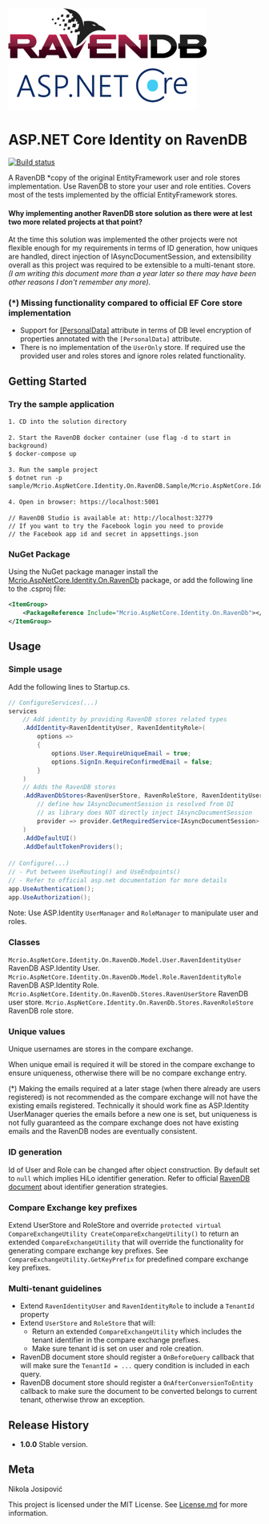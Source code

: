 <img src="https://github.com/mcrio/Mcrio.AspNetCore.Identity.On.RavenDb/raw/master/ravendb-logo.png" height="100px" alt="RavenDB" />
<img src="https://github.com/mcrio/Mcrio.AspNetCore.Identity.On.RavenDb/raw/master/asp-net-core-logo.png" height="100px" alt="asp net core" />

# ASP.NET Core Identity on RavenDB 

[![Build status](https://dev.azure.com/midnight-creative/Mcrio.AspNetCore.Identity.On.RavenDb/_apis/build/status/Build)](https://dev.azure.com/midnight-creative/Mcrio.AspNetCore.Identity.On.RavenDb/_build/latest?definitionId=3)

A RavenDB *copy of the original EntityFramework user and role stores implementation.
Use RavenDB to store your user and role entities. Covers most of the tests implemented 
by the official EntityFramework stores.

#### Why implementing another RavenDB store solution as there were at lest two more related projects at that point?
At the time this solution was implemented the other projects were not flexible enough for 
my requirements in terms of ID generation, how uniques are handled, direct injection of IAsyncDocumentSession, and extensibility overall as
this project was required to be extensible to a multi-tenant store.
_(I am writing this document more than a year later so there may have been other reasons I don't remember any more)._

### (*) Missing functionality compared to official EF Core store implementation

- Support for [[PersonalData]](https://docs.microsoft.com/en-us/dotnet/api/microsoft.aspnetcore.identity.personaldataattribute?view=aspnetcore-5.0) 
  attribute in terms of DB level encryption of properties annotated with the `[PersonalData]` attribute.
- There is no implementation of the `UserOnly` store. If required use the provided user and roles stores and ignore
  roles related functionality.

## Getting Started

### Try the sample application

```
1. CD into the solution directory

2. Start the RavenDB docker container (use flag -d to start in background)
$ docker-compose up

3. Run the sample project
$ dotnet run -p sample/Mcrio.AspNetCore.Identity.On.RavenDB.Sample/Mcrio.AspNetCore.Identity.On.RavenDB.Sample.csproj

4. Open in browser: https://localhost:5001

// RavenDB Studio is available at: http://localhost:32779
// If you want to try the Facebook login you need to provide
// the Facebook app id and secret in appsettings.json
```

### NuGet Package

Using the NuGet package manager install the [Mcrio.AspNetCore.Identity.On.RavenDb](#) package, or add the following line to the .csproj file:

```xml
<ItemGroup>
    <PackageReference Include="Mcrio.AspNetCore.Identity.On.RavenDb"></PackageReference>
</ItemGroup>
```

## Usage

### Simple usage

Add the following lines to Startup.cs.
```c# 
// ConfigureServices(...)
services
    // Add identity by providing RavenDB stores related types
    .AddIdentity<RavenIdentityUser, RavenIdentityRole>(
        options =>
        {
            options.User.RequireUniqueEmail = true;
            options.SignIn.RequireConfirmedEmail = false;
        }
    )
    // Adds the RavenDB stores
    .AddRavenDbStores<RavenUserStore, RavenRoleStore, RavenIdentityUser, RavenIdentityRole>(
        // define how IAsyncDocumentSession is resolved from DI
        // as library does NOT directly inject IAsyncDocumentSession
        provider => provider.GetRequiredService<IAsyncDocumentSession>()
    )
    .AddDefaultUI()
    .AddDefaultTokenProviders();
    
// Configure(...) 
// - Put between UseRouting() and UseEndpoints()
// - Refer to official asp.net documentation for more details
app.UseAuthentication();
app.UseAuthorization();
```

Note: Use ASP.Identity `UserManager` and `RoleManager` to manipulate user and roles.

### Classes

`Mcrio.AspNetCore.Identity.On.RavenDb.Model.User.RavenIdentityUser` RavenDB ASP.Identity User.
`Mcrio.AspNetCore.Identity.On.RavenDb.Model.Role.RavenIdentityRole` RavenDB ASP.Identity Role.
`Mcrio.AspNetCore.Identity.On.RavenDb.Stores.RavenUserStore` RavenDB user store.
`Mcrio.AspNetCore.Identity.On.RavenDb.Stores.RavenRoleStore` RavenDB role store.


### Unique values

Unique usernames are stores in the compare exchange.

When unique email is required it will be stored
in the compare exchange to ensure uniqueness, otherwise there will be no compare exchange entry.

(*) Making the emails required at a later stage (when there already are users registered) is not recommended
as the compare exchange will not have the existing emails registered. Technically it should work fine as 
ASP.Identity UserManager queries the emails before a new one is set, but uniqueness is not fully guaranteed 
as the compare exchange does not have existing emails and the RavenDB nodes are eventually consistent.

### ID generation

Id of User and Role can be changed after object construction. 
By default set to `null` which implies HiLo identifier generation.
Refer to official [RavenDB document](https://ravendb.net/docs/article-page/5.2/working-with-document-identifiers/client-api/document-identifiers/working-with-document-identifiers) about identifier generation strategies.

### Compare Exchange key prefixes

Extend UserStore and RoleStore and override `protected virtual CompareExchangeUtility CreateCompareExchangeUtility()` to return
an extended `CompareExchangeUtility` that will override the functionality for generating
compare exchange key prefixes. See `CompareExchangeUtility.GetKeyPrefix` for predefined compare exchange key prefixes.

### Multi-tenant guidelines

- Extend `RavenIdentityUser` and `RavenIdentityRole` to include a `TenantId` property
- Extend `UserStore` and `RoleStore` that will:
    - Return an extended `CompareExchangeUtility` which
includes the tenant identifier in the compare exchange prefixes.
    - Make sure tenant id is set on user and role creation.
- RavenDB document store should register a `OnBeforeQuery` callback that will make sure
the `TenantId = ...` query condition is included in each query.
- RavenDB document store should register a `OnAfterConversionToEntity` callback to make sure
the document to be converted belongs to current tenant, otherwise throw an exception.
  

## Release History

- **1.0.0**
  Stable version.

## Meta

Nikola Josipović

This project is licensed under the MIT License. See [License.md](License.md) for more information.